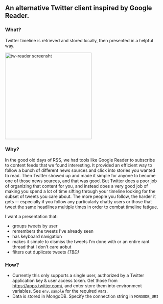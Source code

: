 ## An alternative Twitter client inspired by Google Reader. 

### What?
Twitter timeline is retrieved and stored locally, then presented in a helpful way.

<img width="282" alt="tw-reader screensht" src="https://user-images.githubusercontent.com/2423092/45987372-dc786200-c025-11e8-82d3-1aae011d8079.png">


### Why?
In the good old days of RSS, we had tools like Google Reader to subscribe to content feeds that we found interesting. It provided an efficient way to follow a bunch of different news sources and click into stories you wanted to read. Then Twitter showed up and made it simple for anyone to become one of those news sources, and that was good. But Twitter does a poor job of organizing that content for you, and instead does a very good job of making you spend a lot of time sifting through your timeline looking for the subset of tweets you care about. The more people you follow, the harder it gets -- especially if you follow any particularly chatty users or those that tweet the same headlines multiple times in order to combat timeline fatigue.

I want a presentation that:
* groups tweets by user 
* remembers the tweets I've already seen 
* has keyboard navigation
* makes it simple to dismiss the tweets I'm done with or an entire rant thread that I don't care aobut
* filters out duplicate tweets _(TBD)_


### How?
* Currently this only supports a single user, authorized by a Twitter application key & user access token. Get those from https://apps.twitter.com/, and enter store them into environment variables. See `env.sample` for the required vars.
* Data is stored in MongoDB. Specify the connection string in `MONGODB_URI`
